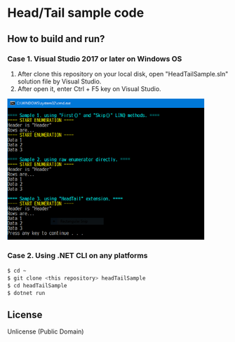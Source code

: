 # Head/Tail sample code

## How to build and run?

### Case 1. Visual Studio 2017 or later on Windows OS

1. After clone this repository on your local disk, open "HeadTailSample.sln" solution file by Visual Studio.
2. After open it, enter Ctrl + F5 key on Visual Studio.

![fig.1](.asset/fig1.png)

### Case 2. Using .NET CLI on any platforms

```bash
$ cd ~
$ git clone <this repository> headTailSample
$ cd headTailSample
$ dotnet run
```

## License

Unlicense (Public Domain)